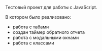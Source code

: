 Тестовый проект для работы с JavaScript.

В котором было реализовано:
- работа с табами
- создан таймер обратного отчета
- работа с модальными окнами
- работа с классами
